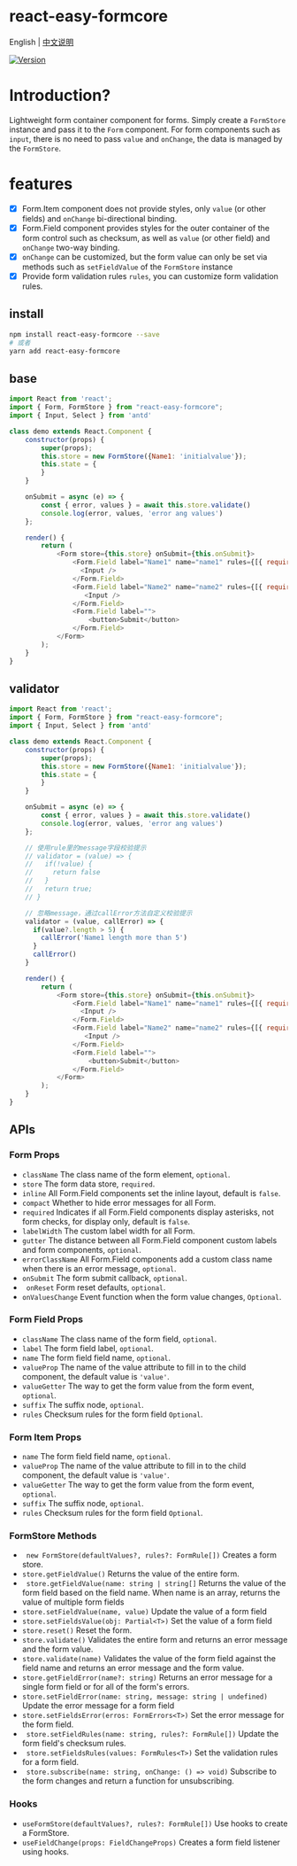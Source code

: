 # react-easy-formcore

English | [中文说明](./README_CN.md)

[![Version](https://img.shields.io/badge/version-0.0.3-green)](https://www.npmjs.com/package/react-easy-formcore)

# Introduction?

Lightweight form container component for forms. Simply create a `FormStore` instance and pass it to the `Form` component. For form components such as `input`, there is no need to pass `value` and `onChange`, the data is managed by the `FormStore`.

# features

- [x] Form.Item component does not provide styles, only `value` (or other fields) and `onChange` bi-directional binding.
- [x] Form.Field component provides styles for the outer container of the form control such as checksum, as well as `value` (or other field) and `onChange` two-way binding.
- [x] `onChange` can be customized, but the form value can only be set via methods such as `setFieldValue` of the `FormStore` instance
- [x] Provide form validation rules `rules`, you can customize form validation rules.

## install

```bash
npm install react-easy-formcore --save
# 或者
yarn add react-easy-formcore
```

## base

```javascript
import React from 'react';
import { Form, FormStore } from "react-easy-formcore";
import { Input, Select } from 'antd'

class demo extends React.Component {
    constructor(props) {
        super(props);
        this.store = new FormStore({Name1: 'initialvalue'});
        this.state = {
        }
    }

    onSubmit = async (e) => {
        const { error, values } = await this.store.validate()
        console.log(error, values, 'error ang values')
    };

    render() {
        return (
            <Form store={this.store} onSubmit={this.onSubmit}>
                <Form.Field label="Name1" name="name1" rules={[{ required: true, message: 'Name1 is Empty' }]}>
                  <Input />
                </Form.Field>
                <Form.Field label="Name2" name="name2" rules={[{ required: true, message: 'Name2 is empty' }]}>
                   <Input />
                </Form.Field>
                <Form.Field label="">
                    <button>Submit</button>
                </Form.Field>
            </Form>
        );
    }
}

```
## validator

```javascript
import React from 'react';
import { Form, FormStore } from "react-easy-formcore";
import { Input, Select } from 'antd'

class demo extends React.Component {
    constructor(props) {
        super(props);
        this.store = new FormStore({Name1: 'initialvalue'});
        this.state = {
        }
    }

    onSubmit = async (e) => {
        const { error, values } = await this.store.validate()
        console.log(error, values, 'error ang values')
    };

    // 使用rule里的message字段校验提示
    // validator = (value) => {
    //   if(!value) {
    //     return false
    //   }
    //   return true;
    // }

    // 忽略message，通过callError方法自定义校验提示
    validator = (value, callError) => {
      if(value?.length > 5) {
        callError('Name1 length more than 5')
      }
      callError()
    }

    render() {
        return (
            <Form store={this.store} onSubmit={this.onSubmit}>
                <Form.Field label="Name1" name="name1" rules={[{ required: true, message: 'Name1 is Empty' }, { validator: this.validator, message: 'Custom lints' }]}>
                  <Input />
                </Form.Field>
                <Form.Field label="Name2" name="name2" rules={[{ required: true, message: 'Name2 is Empty' }]}>
                   <Input />
                </Form.Field>
                <Form.Field label="">
                    <button>Submit</button>
                </Form.Field>
            </Form>
        );
    }
}

```

## APIs

### Form Props

- `className` The class name of the form element, `optional`.
- `store` The form data store, `required`.
- `inline` All Form.Field components set the inline layout, default is `false`.
- `compact` Whether to hide error messages for all Form.
- `required` Indicates if all Form.Field components display asterisks, not form checks, for display only, default is `false`.
- `labelWidth` The custom label width for all Form.
- `gutter` The distance between all Form.Field component custom labels and form components, `optional`.
- `errorClassName` All Form.Field components add a custom class name when there is an error message, `optional`.
- `onSubmit` The form submit callback, `optional`.
- ` onReset` Form reset defaults, `optional`.
- `onValuesChange` Event function when the form value changes, `Optional`.

### Form Field Props

- `className` The class name of the form field, `optional`.
- `label` The form field label, `optional`.
- `name` The form field field name, `optional`.
- `valueProp` The name of the value attribute to fill in to the child component, the default value is `'value'`.
- `valueGetter` The way to get the form value from the form event, `optional`.
- `suffix` The suffix node, `optional`.
- `rules` Checksum rules for the form field `Optional`.

### Form Item Props
- `name` The form field field name, `optional`.
- `valueProp` The name of the value attribute to fill in to the child component, the default value is `'value'`.
- `valueGetter` The way to get the form value from the form event, `optional`.
- `suffix` The suffix node, `optional`.
- `rules` Checksum rules for the form field `Optional`.

### FormStore Methods

- ` new FormStore(defaultValues?, rules?: FormRule[])` Creates a form store.
- `store.getFieldValue()` Returns the value of the entire form.
- ` store.getFieldValue(name: string | string[]` Returns the value of the form field based on the field name. When name is an array, returns the value of multiple form fields
- `store.setFieldValue(name, value)` Update the value of a form field
- `store.setFieldsValue(obj: Partial<T>)` Set the value of a form field
- `store.reset()` Reset the form.
- `store.validate()` Validates the entire form and returns an error message and the form value.
- `store.validate(name)` Validates the value of the form field against the field name and returns an error message and the form value.
- `store.getFieldError(name?: string)` Returns an error message for a single form field or for all of the form's errors.
- `store.setFieldError(name: string, message: string | undefined)` Update the error message for a form field
- `store.setFieldsError(erros: FormErrors<T>)` Set the error message for the form field.
- ` store.setFieldRules(name: string, rules?: FormRule[])` Update the form field's checksum rules.
- ` store.setFieldsRules(values: FormRules<T>)` Set the validation rules for a form field.
- ` store.subscribe(name: string, onChange: () => void)` Subscribe to the form changes and return a function for unsubscribing.

### Hooks

- `useFormStore(defaultValues?, rules?: FormRule[])` Use hooks to create a FormStore.
- `useFieldChange(props: FieldChangeProps)` Creates a form field listener using hooks.
